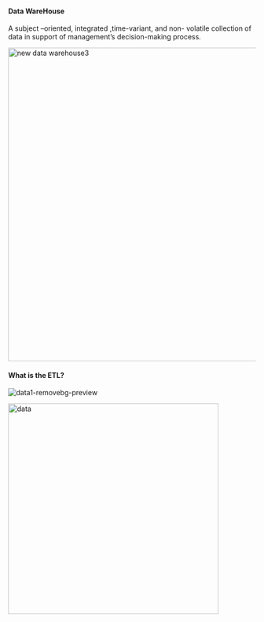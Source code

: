 ####  Data WareHouse
 A subject –oriented, integrated ,time-variant, and  non- volatile collection of data in support of management’s decision-making process.

 
<img width="637" alt="new data warehouse3" src="https://github.com/user-attachments/assets/7f751b99-6b08-40eb-88e5-fd38f1530400" />


####  What is the ETL?

![data1-removebg-preview](https://github.com/user-attachments/assets/8094cdde-9124-4ef9-ac91-8d778704edd1)

<img width="428" alt="data" src="https://github.com/user-attachments/assets/8e6250a2-9427-483e-a061-88b5b4984337" />
